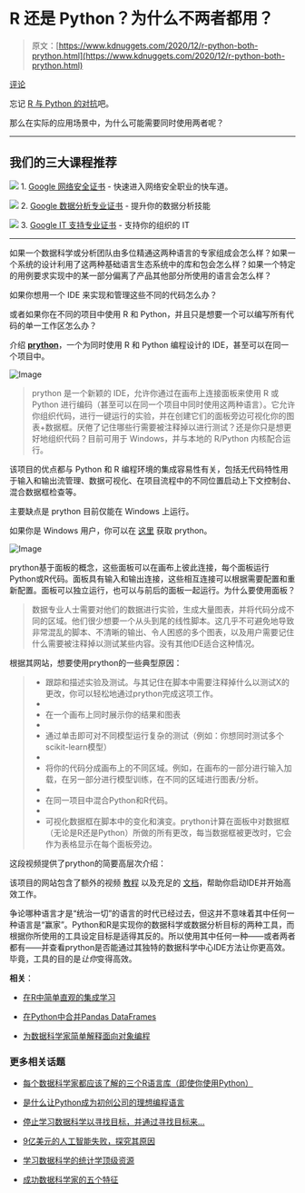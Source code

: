 # R 还是 Python？为什么不两者都用？

> 原文：[https://www.kdnuggets.com/2020/12/r-python-both-prython.html](https://www.kdnuggets.com/2020/12/r-python-both-prython.html)

[评论](#comments)

忘记 [R 与 Python 的对抗](https://www.kdnuggets.com/tag/python-vs-r)吧。

那么在实际的应用场景中，为什么可能需要同时使用两者呢？

* * *

## 我们的三大课程推荐

![](../Images/0244c01ba9267c002ef39d4907e0b8fb.png) 1\. [Google 网络安全证书](https://www.kdnuggets.com/google-cybersecurity) - 快速进入网络安全职业的快车道。

![](../Images/e225c49c3c91745821c8c0368bf04711.png) 2\. [Google 数据分析专业证书](https://www.kdnuggets.com/google-data-analytics) - 提升你的数据分析技能

![](../Images/0244c01ba9267c002ef39d4907e0b8fb.png) 3\. [Google IT 支持专业证书](https://www.kdnuggets.com/google-itsupport) - 支持你的组织的 IT

* * *

如果一个数据科学或分析团队由多位精通这两种语言的专家组成会怎么样？如果一个系统的设计利用了这两种基础语言生态系统中的库和包会怎么样？如果一个特定的用例要求实现中的某一部分偏离了产品其他部分所使用的语言会怎么样？

如果你想用一个 IDE 来实现和管理这些不同的代码怎么办？

或者如果你在不同的项目中使用 R 和 Python，并且只是想要一个可以编写所有代码的单一工作区怎么办？

介绍 **[prython](http://www.prython.com/)**，一个为同时使用 R 和 Python 编程设计的 IDE，甚至可以在同一个项目中。

![Image](../Images/aa4f740d6b5596653e02ecd024d58834.png)

> prython 是一个新颖的 IDE，允许你通过在画布上连接面板来使用 R 或 Python 进行编码（甚至可以在同一个项目中同时使用这两种语言）。它允许你组织代码，进行一键运行的实验，并在创建它们的面板旁边可视化你的图表+数据框。厌倦了记住哪些行需要被注释掉以进行测试？还是你只是想更好地组织代码？目前可用于 Windows，并与本地的 R/Python 内核配合运行。

该项目的优点都与 Python 和 R 编程环境的集成容易性有关，包括无代码特性用于输入和输出流管理、数据可视化、在项目流程中的不同位置启动上下文控制台、混合数据框检查等。

主要缺点是 prython 目前仅能在 Windows 上运行。

如果你是 Windows 用户，你可以在 [这里](http://www.prython.com/download.html) 获取 prython。

![Image](../Images/b77638697db4a8c5f7bec95afdbb69d3.png)

prython基于面板的概念，这些面板可以在画布上彼此连接，每个面板运行Python或R代码。面板具有输入和输出连接，这些相互连接可以根据需要配置和重新配置。面板可以独立运行，也可以与前后的面板一起运行。为什么要使用面板？

> 数据专业人士需要对他们的数据进行实验，生成大量图表，并将代码分成不同的区域。他们很少想要一个从头到尾的线性脚本。这几乎不可避免地导致非常混乱的脚本、不清晰的输出、令人困惑的多个图表，以及用户需要记住什么需要被注释掉以测试某些内容。没有其他IDE适合这种情况。

根据其网站，想要使用prython的一些典型原因：

> +   跟踪和描述实验及测试。与其记住在脚本中需要注释掉什么以测试X的更改，你可以轻松地通过prython完成这项工作。
> +   
> +   在一个画布上同时展示你的结果和图表
> +   
> +   通过单击即可对不同模型运行复杂的测试（例如：你想同时测试多个scikit-learn模型）
> +   
> +   将你的代码分成画布上的不同区域。例如，在画布的一部分进行输入加载，在另一部分进行模型训练，在不同的区域进行图表/分析。
> +   
> +   在同一项目中混合Python和R代码。
> +   
> +   可视化数据框在脚本中的变化和演变。prython计算在面板中对数据框（无论是R还是Python）所做的所有更改，每当数据框被更改时，它会作为表格显示在每个面板旁边。

这段视频提供了prython的简要高层次介绍：

该项目的网站包含了额外的视频 [教程](http://www.prython.com/tutorials.html) 以及充足的 [文档](http://www.prython.com/documentation.html)，帮助你启动IDE并开始高效工作。

争论哪种语言才是“统治一切”的语言的时代已经过去，但这并不意味着其中任何一种语言是“赢家”。Python和R是实现你的数据科学或数据分析目标的两种工具，而根据你所使用的工具设定目标是适得其反的。所以使用其中任何一种——或者两者都有——并查看prython是否能通过其独特的数据科学中心IDE方法让你更高效。毕竟，工具的目的是*让你*变得高效。

**相关**：

+   [在R中简单直观的集成学习](/2020/12/simple-intuitive-meta-learning-r.html)

+   [在Python中合并Pandas DataFrames](/2020/12/merging-pandas-dataframes-python.html)

+   [为数据科学家简单解释面向对象编程](/2020/12/object-oriented-programming-explained-simply-data-scientists.html)

### 更多相关话题

+   [每个数据科学家都应该了解的三个R语言库（即使你使用Python）](https://www.kdnuggets.com/2021/12/three-r-libraries-every-data-scientist-know-even-python.html)

+   [是什么让Python成为初创公司的理想编程语言](https://www.kdnuggets.com/2021/12/makes-python-ideal-programming-language-startups.html)

+   [停止学习数据科学以寻找目标，并通过寻找目标来…](https://www.kdnuggets.com/2021/12/stop-learning-data-science-find-purpose.html)

+   [9亿美元的人工智能失败，探究其原因](https://www.kdnuggets.com/2021/12/9b-ai-failure-examined.html)

+   [学习数据科学的统计学顶级资源](https://www.kdnuggets.com/2021/12/springboard-top-resources-learn-data-science-statistics.html)

+   [成功数据科学家的五个特征](https://www.kdnuggets.com/2021/12/5-characteristics-successful-data-scientist.html)
